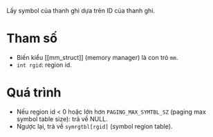 Lấy symbol của thanh ghi dựa trên ID của thanh ghi.
# Tham số
- Biến kiểu [[mm_struct]] (memory manager) là con trỏ `mm`.
- `int rgid`: region id.
# Quá trình
- Nếu region id < 0 hoặc lớn hơn `PAGING_MAX_SYMTBL_SZ` (paging max symbol table size): trả về NULL.
- Ngược lại, trả về `symrgtbl[rgid]` (symbol region table).